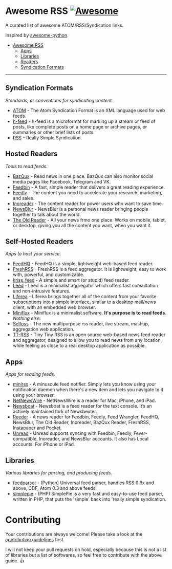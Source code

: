 # Awesome RSS [![Awesome](https://cdn.rawgit.com/sindresorhus/awesome/d7305f38d29fed78fa85652e3a63e154dd8e8829/media/badge.svg)](https://github.com/sindresorhus/awesome)

A curated list of awesome ATOM/RSS/Syndication links.

Inspired by [awesome-python](https://github.com/vinta/awesome-python).

- [Awesome RSS](#awesome-rss)
    - [Apps](#apps)
    - [Libraries](#libraries)
    - [Readers](#readers)
    - [Syndication Formats](#syndication-formats)

- - -

## Syndication Formats

*Standards, or conventions for syndicating content.*

* [ATOM](https://en.wikipedia.org/wiki/Atom_(standard)) - The Atom Syndication Format is an XML language used for web feeds.
* [h-feed](https://microformats.org/wiki/h-feed) - h-feed is a microformat for marking up a stream or feed of posts, like complete posts on a home page or archive pages, or summaries or other brief lists of posts.
* [RSS](https://en.wikipedia.org/wiki/RSS) - Really Simple Syndication.

## Hosted Readers

*Tools to read feeds.*

* [BazQux](https://bazqux.com/) - Read news in one place. BazQux can also monitor social media pages like Facebook, Telegram and VK.
* [Feedbin](https://feedbin.com/) - A fast, simple reader that delivers a great reading experience.
* [Feedly](https://feedly.com/) - The content you need to accelerate your research, marketing, and sales.
* [Inoreader](https://www.inoreader.com/) - The content reader for power users who want to save time.
* [NewsBlur](https://newsblur.com/) - NewsBlur is a personal news reader bringing people together to talk about the world.
* [The Old Reader](https://theoldreader.com/) - All your news frmo one place. Works on mobile, tablet, or desktop, giving you all the content you want, when you want it.

## Self-Hosted Readers

*Apps to host your service.*

* [FeedHQ](https://github.com/feedhq/feedhq) - FeedHQ is a simple, lightweight web-based feed reader.
* [FreshRSS](https://freshrss.org/) - FreshRSS is a feed aggregator. It is lightweight, easy to work with, powerful, and customizable.
* [kriss_feed](https://github.com/tontof/kriss_feed) - A simple and smart (or stupid) feed reader.
* [Leed](https://github.com/LeedRSS/Leed) - Leed is a minimalist aggregator which offers fast consultation and non-intrusive features.
* [Liferea](https://lzone.de/liferea/) - Liferea brings together all of the content from your favorite subscriptions into a simple interface, similar to a desktop mail/news client, with an embedded web browser.
* [Miniflux](https://miniflux.app/) - Miniflux is a minimalist software. **It's purpose is to read feeds**. _Nothing else_.
* [Selfoss](https://selfoss.aditu.de/) - The new multipurpose rss reader, live stream, mashup, aggregation web application.
* [TT-RSS](https://tt-rss.org/) - Tiny Tiny RSS is an open source web-based news feed reader and aggregator, designed to allow you to read news from any location, while feeling as close to a real desktop application as possible.

## Apps

*Apps for reading feeds.*

* [minirss](https://github.com/132ikl/minirss) - A minuscule feed notifier. Simply lets you know using your notification daemon when there's a new item and lets you navigate to it using your browser.
* [NetNewsWire](https://netnewswire.com/) - NetNewsWire is a reader for Mac, iPhone, and iPad.
* [Newsboat](https://newsboat.org/) - Newsboat is a feed reader for the text console. It’s an actively maintained fork of Newsbeuter.
* [Reeder](https://reederapp.com/) - A news reader for Feedbin, Feedly, Feed Wrangler, FeedHQ, NewsBlur, The Old Reader, Inoreader, BazQux Reader, FreshRSS, Instapaper and Pocket.
* [Unread](https://www.goldenhillsoftware.com/unread/) - Unread supports syncing with Feedbin, Feedly, Fever-compatible, Inoreader, and NewsBlur accounts. It also has Local accounts. For iPhone or iPad.

## Libraries

*Various libraries for parsing, and producing feeds.*

* [feedparser](https://pypi.org/project/feedparser/) - (Python) Universal feed parser, handles RSS 0.9x and above, CDF, Atom 0.3 and above feeds.
* [simplepie](http://simplepie.org/) - (PHP) SimplePie is a very fast and easy-to-use feed parser, written in PHP, that puts the 'simple' back into 'really simple syndication.

# Contributing

Your contributions are always welcome! Please take a look at the [contribution guidelines](https://github.com/vinta/awesome-python/blob/master/CONTRIBUTING.md) first.

I will not keep your pull requests on hold, especially because this is not a list of libraries but a list of softwares, so feel free to contribute with the above guide. :+1:
